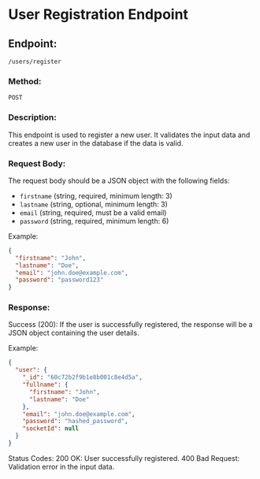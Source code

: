 # User Registration Endpoint

## Endpoint: 
`/users/register`

### Method: 
`POST`

### Description:
This endpoint is used to register a new user. It validates the input data and creates a new user in the database if the data is valid.

### Request Body:
The request body should be a JSON object with the following fields:
- `firstname` (string, required, minimum length: 3)
- `lastname` (string, optional, minimum length: 3)
- `email` (string, required, must be a valid email)
- `password` (string, required, minimum length: 6)

Example:
```json
{
  "firstname": "John",
  "lastname": "Doe",
  "email": "john.doe@example.com",
  "password": "password123"
}
```

### Response:
Success (200):
If the user is successfully registered, the response will be a JSON object containing the user details.

Example:
```json
{
  "user": {
    "_id": "60c72b2f9b1e8b001c8e4d5a",
    "fullname": {
      "firstname": "John",
      "lastname": "Doe"
    },
    "email": "john.doe@example.com",
    "password": "hashed_password",
    "socketId": null
  }
}
```

Status Codes:
200 OK: User successfully registered.
400 Bad Request: Validation error in the input data.
